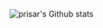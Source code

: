 ![prisar's Github stats](https://github-readme-stats.vercel.app/api?username=sarbagyastha&show_icons=true&count_private=true&theme=radical)
